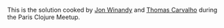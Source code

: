 This is the solution cooked by [Jon Winandy](https://twitter.com/ahoy_jon) and [Thomas Carvalho](https://twitter.com/dikalikatao) during the Paris Clojure Meetup. 
